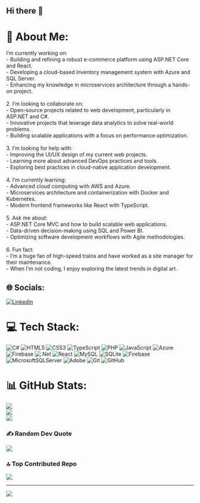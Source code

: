## Hi there 👋

<!--
**myahmadian/myahmadian** is a ✨ _special_ ✨ repository because its `README.md` (this file) appears on your GitHub profile.

Here are some ideas to get you started:

- 🔭 I’m currently working on ...
- 🌱 I’m currently learning ...
- 👯 I’m looking to collaborate on ...
- 🤔 I’m looking for help with ...
- 💬 Ask me about ...
- 📫 How to reach me: ...
- 😄 Pronouns: ...
- ⚡ Fun fact: ...
-->
# 💫 About Me:
I’m currently working on:<br>- Building and refining a robust e-commerce platform using ASP.NET Core and React.<br>- Developing a cloud-based inventory management system with Azure and SQL Server.<br>- Enhancing my knowledge in microservices architecture through a hands-on project.<br><br>2. I’m looking to collaborate on:<br>- Open-source projects related to web development, particularly in ASP.NET and C#.<br>- Innovative projects that leverage data analytics to solve real-world problems.<br>- Building scalable applications with a focus on performance optimization.<br><br>3. I’m looking for help with:<br>- Improving the UI/UX design of my current web projects.<br>- Learning more about advanced DevOps practices and tools.<br>- Exploring best practices in cloud-native application development.<br><br>4. I’m currently learning:<br>- Advanced cloud computing with AWS and Azure.<br>- Microservices architecture and containerization with Docker and Kubernetes.<br>- Modern frontend frameworks like React with TypeScript.<br><br>5. Ask me about:<br>- ASP.NET Core MVC and how to build scalable web applications.<br>- Data-driven decision-making using SQL and Power BI.<br>- Optimizing software development workflows with Agile methodologies.<br><br>6. Fun fact:<br>- I’m a huge fan of high-speed trains and have worked as a site manager for their maintenance.<br>- When I’m not coding, I enjoy exploring the latest trends in digital art.


## 🌐 Socials:
[![LinkedIn](https://img.shields.io/badge/LinkedIn-%230077B5.svg?logo=linkedin&logoColor=white)](https://linkedin.com/in/www.linkedin.com/in/ahmadian-alireza) 

# 💻 Tech Stack:
![C#](https://img.shields.io/badge/c%23-%23239120.svg?style=for-the-badge&logo=csharp&logoColor=white) ![HTML5](https://img.shields.io/badge/html5-%23E34F26.svg?style=for-the-badge&logo=html5&logoColor=white) ![CSS3](https://img.shields.io/badge/css3-%231572B6.svg?style=for-the-badge&logo=css3&logoColor=white) ![TypeScript](https://img.shields.io/badge/typescript-%23007ACC.svg?style=for-the-badge&logo=typescript&logoColor=white) ![PHP](https://img.shields.io/badge/php-%23777BB4.svg?style=for-the-badge&logo=php&logoColor=white) ![JavaScript](https://img.shields.io/badge/javascript-%23323330.svg?style=for-the-badge&logo=javascript&logoColor=%23F7DF1E) ![Azure](https://img.shields.io/badge/azure-%230072C6.svg?style=for-the-badge&logo=microsoftazure&logoColor=white) ![Firebase](https://img.shields.io/badge/firebase-%23039BE5.svg?style=for-the-badge&logo=firebase) ![.Net](https://img.shields.io/badge/.NET-5C2D91?style=for-the-badge&logo=.net&logoColor=white) ![React](https://img.shields.io/badge/react-%2320232a.svg?style=for-the-badge&logo=react&logoColor=%2361DAFB) ![MySQL](https://img.shields.io/badge/mysql-4479A1.svg?style=for-the-badge&logo=mysql&logoColor=white) ![SQLite](https://img.shields.io/badge/sqlite-%2307405e.svg?style=for-the-badge&logo=sqlite&logoColor=white) ![Firebase](https://img.shields.io/badge/firebase-a08021?style=for-the-badge&logo=firebase&logoColor=ffcd34) ![MicrosoftSQLServer](https://img.shields.io/badge/Microsoft%20SQL%20Server-CC2927?style=for-the-badge&logo=microsoft%20sql%20server&logoColor=white) ![Adobe](https://img.shields.io/badge/adobe-%23FF0000.svg?style=for-the-badge&logo=adobe&logoColor=white) ![Git](https://img.shields.io/badge/git-%23F05033.svg?style=for-the-badge&logo=git&logoColor=white) ![GitHub](https://img.shields.io/badge/github-%23121011.svg?style=for-the-badge&logo=github&logoColor=white)
# 📊 GitHub Stats:
![](https://github-readme-stats.vercel.app/api?username=myahmadian&theme=dark&hide_border=false&include_all_commits=false&count_private=false)<br/>
![](https://github-readme-streak-stats.herokuapp.com/?user=myahmadian&theme=dark&hide_border=false)<br/>
![](https://github-readme-stats.vercel.app/api/top-langs/?username=myahmadian&theme=dark&hide_border=false&include_all_commits=false&count_private=false&layout=compact)

### ✍️ Random Dev Quote
![](https://quotes-github-readme.vercel.app/api?type=horizontal&theme=merko)

### 🔝 Top Contributed Repo
![](https://github-contributor-stats.vercel.app/api?username=myahmadian&limit=5&theme=dark&combine_all_yearly_contributions=true)

---
[![](https://visitcount.itsvg.in/api?id=myahmadian&icon=0&color=0)](https://visitcount.itsvg.in)

<!-- Proudly created with GPRM ( https://gprm.itsvg.in ) -->
